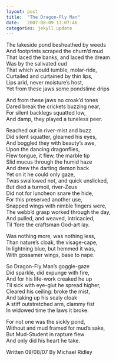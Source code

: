 ```yaml
---
layout: post
title:  "The Dragon-Fly Man"
date:   2007-08-09 17:07:46
categories: jekyll update
---
```

The lakeside pond besheathed by weeds<br>
And footprints scraped the churn’d mud<br>
That laced the banks, and laced the dream<br>
Was by the salivated cud<br>
That which would tumble, molar-ride,<br>
Curtailed and curtained by thin lips,<br>
Lips arid, never moisture’s host,<br>
Yet from these jaws some pondslime drips<br>

And from these jaws no croak’d tones<br>
Dared break the crickets buzzing near,<br>
For silent backlegs squatted low,<br>
And damp, they played a tuneless peer.<br>

Reached out in river-mist and buzz<br>
Did silent squatter, gleamed his eyes,<br>
And boggled they with beauty’s awe,<br>
Upon the dancing dragonflies,<br>
Flew tongue, it flew, the marble tip<br>
Slid mucus through the humid haze<br>
And drew the darting demon back<br>
Yet on it he could only gaze,<br>
Twas swallowed not, and quick unslicked,<br>
But died a turmoil, river-Zeus<br>
Did not for luncheon snare the hide,<br>
For this preserved another use,<br>
Snapped wings with nimble fingers were,<br>
The webb’d grasp worked through the day,<br>
And pulled, and weaved, intricacied,<br>
Til ‘fore the craftsman God-art lay.<br>

Was nothing more, was nothing less,<br>
Than nature’s cloak, the visage-cape,<br>
In lightning blue, but hemmed it was,<br>
With gossamer wings, base to nape.<br>

So Dragon-Fly Man’s goggle-gaze<br>
Did sparkle, did expunge with fire,<br>
And for his life-work creaked he up<br>
Til sick with eye-glut he spread higher,<br>
Cleared his ceiling: broke the mist,<br>
And taking up his scaly cloak<br>
A stiff outstretched arm, clammy fist<br>
In widowed time the laws it broke.<br>

For not one was the sickly pond,<br>
Without and mud framed for mud’s sake,<br>
But Mud-Student in rapture flew<br>
And only did his heart he take.<br>

Written 09/08/07
By Michael Ridley
